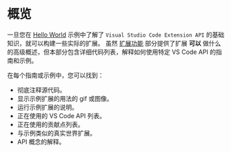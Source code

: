 # 概览

一旦您在 [Hello World](https://yicode.tech/3-小册/5-vscode简明手册/2-开始起步/1-第一个扩展.html) 示例中了解了 `Visual Studio Code Extension API` 的基础知识，就可以构建一些实际的扩展。 虽然 [扩展功能](https://code.visualstudio.com/api/extension-capability/overview) 部分提供了扩展 **可以** 做什么的高级概述，但本部分包含详细代码列表，解释如何使用特定 VS Code API 的指南和示例。

在每个指南或示例中，您可以找到：

-   彻底注释源代码。
-   显示示例扩展的用法的 gif 或图像。
-   运行示例扩展的说明。
-   正在使用的 VS Code API 列表。
-   正在使用的贡献点列表。
-   与示例类似的真实世界扩展。
-   API 概念的解释。
